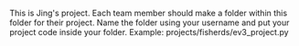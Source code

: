 This is Jing's project. Each team member should make a folder within this folder for their project.  Name the folder using your username and put your project code inside your folder.  Example: projects/fisherds/ev3_project.py